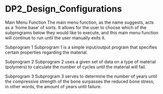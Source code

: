 # DP2_Design_Configurations

Main Menu Function
    The main menu function, as the name suggests, acts as a ‘home base’ of sorts. It allows for the user to choose which of the subprograms below they would like to execute, and this main menu function will continue to run until the user manually exits it.
    
Subprogram 1
    Subprogram 1 is a simple input/output program that specifies certain properties regarding the material.
    
Subprogram 2
    Subprogram 2 uses a given set of data on a type of material (polymers) to calculate the number of cycles until the material will fail.
    
Subprogram 3
    Subprogram 3 serves to determine the number of years until the compressive strength of the bone surpasses the reduced bone stress; in other words, the amount of years until failure.
